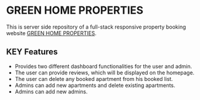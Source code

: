 # GREEN HOME PROPERTIES

This is server side repository of a full-stack responsive property booking website [GREEN HOME PROPERTIES](https://niche-website-ms.web.app/).


## KEY Features

* Provides two different dashboard functionalities for the user and admin.
* The user can provide reviews, which will be displayed on the homepage.
* The user can delete any booked apartment from his booked list.
* Admins can add new apartments and delete existing apartments.
* Admins can add new admins.